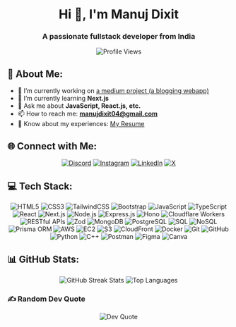 <h1 align="center">Hi 👋, I'm Manuj Dixit</h1>
<h3 align="center">A passionate fullstack developer from India</h3>

<p align="center">
  <img src="https://komarev.com/ghpvc/?username=manujdixit&label=Profile%20views&color=0e75b6&style=flat" alt="Profile Views" />
</p>

## 💫 About Me:
- 🔭 I’m currently working on [a medium project (a blogging webapp)](https://github.com/Manujdixit/medium)
- 🌱 I’m currently learning **Next.js**
- 💬 Ask me about **JavaScript, React.js, etc.**
- 📫 How to reach me: **manujdixit04@gmail.com**
- 📄 Know about my experiences: [My Resume](https://drive.google.com/file/d/10J0pENfXs2K_MO3M7hMZMfhf5_B2HIby/view?usp=sharing)

## 🌐 Connect with Me:
<p align="center">
  <a href="https://discord.gg/manten9227"><img src="https://img.shields.io/badge/Discord-%237289DA.svg?style=for-the-badge&logo=discord&logoColor=white" alt="Discord"></a>
  <a href="https://instagram.com/manuj_dixit1"><img src="https://img.shields.io/badge/Instagram-%23E4405F.svg?style=for-the-badge&logo=Instagram&logoColor=white" alt="Instagram"></a>
  <a href="https://linkedin.com/in/manuj-dixit"><img src="https://img.shields.io/badge/LinkedIn-%230077B5.svg?style=for-the-badge&logo=linkedin&logoColor=white" alt="LinkedIn"></a>
  <a href="https://x.com/manujdxt"><img src="https://img.shields.io/badge/X-black.svg?style=for-the-badge&logo=X&logoColor=white" alt="X"></a>
</p>

## 💻 Tech Stack:

<p align="center">
  <img src="https://img.shields.io/badge/HTML5-%23E34F26.svg?style=for-the-badge&logo=html5&logoColor=white" alt="HTML5">
  <img src="https://img.shields.io/badge/CSS3-%231572B6.svg?style=for-the-badge&logo=css3&logoColor=white" alt="CSS3">
  <img src="https://img.shields.io/badge/Tailwind_CSS-%2338B2AC.svg?style=for-the-badge&logo=tailwind-css&logoColor=white" alt="TailwindCSS">
  <img src="https://img.shields.io/badge/Bootstrap-%23563D7C.svg?style=for-the-badge&logo=bootstrap&logoColor=white" alt="Bootstrap">
  <img src="https://img.shields.io/badge/JavaScript-%23323330.svg?style=for-the-badge&logo=javascript&logoColor=%23F7DF1E" alt="JavaScript">
  <img src="https://img.shields.io/badge/TypeScript-%23007ACC.svg?style=for-the-badge&logo=typescript&logoColor=white" alt="TypeScript">
  <img src="https://img.shields.io/badge/React-%2320232a.svg?style=for-the-badge&logo=react&logoColor=%2361DAFB" alt="React">
  <img src="https://img.shields.io/badge/Next.js-%23000000.svg?style=for-the-badge&logo=nextdotjs&logoColor=white" alt="Next.js">
  <img src="https://img.shields.io/badge/Node.js-6DA55F?style=for-the-badge&logo=node.js&logoColor=white" alt="Node.js">
  <img src="https://img.shields.io/badge/Express.js-%23404d59.svg?style=for-the-badge&logo=express&logoColor=%2361DAFB" alt="Express.js">
  <img src="https://img.shields.io/badge/Hono-%23007ACC.svg?style=for-the-badge&logo=hono&logoColor=white" alt="Hono">
  <img src="https://img.shields.io/badge/Cloudflare_Workers-F38020?style=for-the-badge&logo=Cloudflare&logoColor=white" alt="Cloudflare Workers">
  <img src="https://img.shields.io/badge/RESTful_APIs-%23323330.svg?style=for-the-badge&logo=restful-api&logoColor=white" alt="RESTful APIs">
  <img src="https://img.shields.io/badge/Zod-%2300C4CC.svg?style=for-the-badge&logo=zod&logoColor=white" alt="Zod">
  <img src="https://img.shields.io/badge/MongoDB-%234ea94b.svg?style=for-the-badge&logo=mongodb&logoColor=white" alt="MongoDB">
  <img src="https://img.shields.io/badge/PostgreSQL-%23316192.svg?style=for-the-badge&logo=postgresql&logoColor=white" alt="PostgreSQL">
  <img src="https://img.shields.io/badge/SQL-%23007ACC.svg?style=for-the-badge&logo=sql&logoColor=white" alt="SQL">
  <img src="https://img.shields.io/badge/NoSQL-%234ea94b.svg?style=for-the-badge&logo=nosql&logoColor=white" alt="NoSQL">
  <img src="https://img.shields.io/badge/Prisma-5A67D8?style=for-the-badge&logo=Prisma&logoColor=white" alt="Prisma ORM">
  <img src="https://img.shields.io/badge/AWS-FF9900?style=for-the-badge&logo=amazon-aws&logoColor=white" alt="AWS">
  <img src="https://img.shields.io/badge/EC2-FF9900?style=for-the-badge&logo=amazon-ec2&logoColor=white" alt="EC2">
  <img src="https://img.shields.io/badge/S3-569A31?style=for-the-badge&logo=amazon-s3&logoColor=white" alt="S3">
  <img src="https://img.shields.io/badge/CloudFront-1976D2?style=for-the-badge&logo=amazon-cloudfront&logoColor=white" alt="CloudFront">
  <img src="https://img.shields.io/badge/Docker-2496ED?style=for-the-badge&logo=docker&logoColor=white" alt="Docker">
  <img src="https://img.shields.io/badge/Git-F05032?style=for-the-badge&logo=git&logoColor=white" alt="Git">
  <img src="https://img.shields.io/badge/GitHub-181717?style=for-the-badge&logo=github&logoColor=white" alt="GitHub">
  <img src="https://img.shields.io/badge/Python-3776AB?style=for-the-badge&logo=python&logoColor=white" alt="Python">
  <img src="https://img.shields.io/badge/C++-00599C?style=for-the-badge&logo=cplusplus&logoColor=white" alt="C++">
  <img src="https://img.shields.io/badge/Postman-FF6C37?style=for-the-badge&logo=postman&logoColor=white" alt="Postman">
  <img src="https://img.shields.io/badge/Figma-F24E1E?style=for-the-badge&logo=figma&logoColor=white" alt="Figma">
  <img src="https://img.shields.io/badge/Canva-00C4CC?style=for-the-badge&logo=canva&logoColor=white" alt="Canva">
</p>

## 📊 GitHub Stats:
<p align="center">
  <img src="https://github-readme-streak-stats.herokuapp.com/?user=Manujdixit&theme=dark&hide_border=false" alt="GitHub Streak Stats" />
  <img src="https://github-readme-stats.vercel.app/api/top-langs/?username=Manujdixit&theme=dark&hide_border=false&include_all_commits=false&count_private=false&layout=compact" alt="Top Languages" />
</p>

### ✍️ Random Dev Quote
<p align="center">
  <img src="https://quotes-github-readme.vercel.app/api?type=horizontal&theme=radical" alt="Dev Quote" />
</p>
